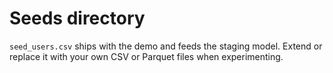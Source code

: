 # Seeds directory

`seed_users.csv` ships with the demo and feeds the staging model. Extend or replace it with your own CSV or Parquet files when experimenting.
